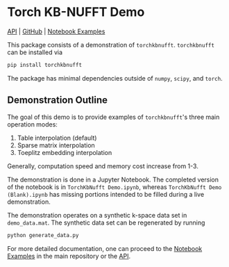 # Torch KB-NUFFT Demo

[API](https://torchkbnufft.readthedocs.io) | [GitHub](https://github.com/mmuckley/torchkbnufft) | [Notebook Examples](https://github.com/mmuckley/torchkbnufft/tree/master/notebooks)

This package consists of a demonstration of ```torchkbnufft```. ```torchkbnufft``` can be installed via

```sh
pip install torchkbnufft
```

The package has minimal dependencies outside of ```numpy```, ```scipy```, and ```torch```.

## Demonstration Outline

The goal of this demo is to provide examples of ```torchkbnufft```'s three main operation modes:

1. Table interpolation (default)
2. Sparse matrix interpolation
3. Toeplitz embedding interpolation

Generally, computation speed and memory cost increase from 1-3.

The demonstration is done in a Jupyter Notebook. The completed version of the notebook is in ```TorchKbNufft Demo.ipynb```, whereas ```TorchKbNufft Demo (Blank).ipynb``` has missing portions intended to be filled during a live demonstration.

The demonstration operates on a synthetic k-space data set in ```demo_data.mat```. The synthetic data set can be regenerated by running

```sh
python generate_data.py
```

For more detailed documentation, one can proceed to the [Notebook Examples](https://github.com/mmuckley/torchkbnufft/tree/master/notebooks) in the main repository or the [API](https://torchkbnufft.readthedocs.io).
